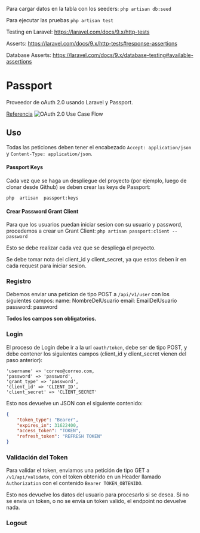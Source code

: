 Para cargar datos en la tabla con los seeders: `php artisan db:seed`

Para ejecutar las pruebas `php artisan test`

Testing en Laravel: https://laravel.com/docs/9.x/http-tests

Asserts: https://laravel.com/docs/9.x/http-tests#response-assertions

Database Asserts: https://laravel.com/docs/9.x/database-testing#available-assertions


# Passport
Proveedor de oAuth 2.0 usando Laravel y Passport. 

[Referencia](https://laravel.com/docs/9.x/passport)
![OAuth 2.0 Use Case Flow](https://docs.oracle.com/cd/E82085_01/160027/JOS%20Implementation%20Guide/Output/img/oauth2-caseflow.png)

## Uso
Todas las peticiones deben tener el encabezado `Accept: application/json` y `Content-Type: application/json`.

#### Passport Keys
Cada vez que se haga un despliegue del proyecto (por ejemplo, luego de clonar desde Github) se deben crear las keys de Passport:

`php  artisan  passport:keys`

#### Crear Password Grant Client 
Para que los usuarios puedan iniciar sesion con su usuario y password, procedemos a crear un Grant Client: `php artisan passport:client --password`

Esto se debe realizar cada vez que se despliega el proyecto.

Se debe tomar nota del client_id y client_secret, ya que estos deben ir en cada request para iniciar sesion.

### Registro 

Debemos enviar una peticion de tipo POST a `/api/v1/user` con los siguientes campos:
name: NombreDelUsuario
email: EmailDelUsuario
password: password

**Todos los campos son obligatorios.**

### Login 
El proceso de Login debe ir a la url `oauth/token`, debe ser de tipo POST, y debe contener los siguientes campos (client_id y client_secret vienen del paso anterior):

```
'username' => 'correo@correo.com,
'password' => 'password',
'grant_type' => 'password',
'client_id' => 'CLIENT_ID',
'client_secret' => 'CLIENT_SECRET'
```

Esto nos devuelve un JSON con el siguiente contenido:

```json
{
	"token_type": "Bearer",
	"expires_in": 31622400,
	"access_token": "TOKEN",
	"refresh_token": "REFRESH TOKEN"
}
```

### Validación del Token

Para validar el token, enviamos una petición de tipo GET a `/v1/api/validate`, con el token obtenido en un Header llamado `Authorization` con el contenido `Bearer TOKEN_OBTENIDO`.

Esto nos devuelve los datos del usuario para procesarlo si se desea. Si no se envia un token, o no se envia un token valido, el endpoint no devuelve nada.

### Logout